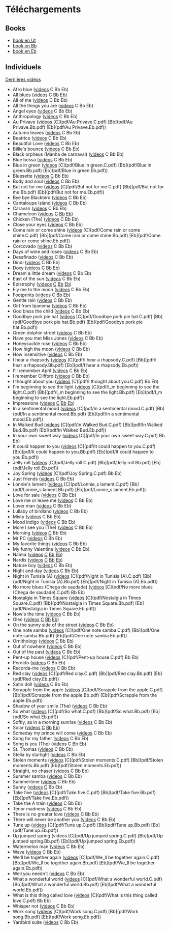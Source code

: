 # Téléchargements

## Books

* [book en Ut](books/book.C.pdf)
* [book en Bb](books/book.Bb.pdf)
* [book en Eb](books/book.Eb.pdf)

## Individuels

[Dernières vidéos](videos.html)

* Afro blue ([videos](video.html?HuOfm6nSW4A) C Bb Eb)
* All blues ([videos](video.html?JIfdYs8WErM/4X0W_Jb592g/acbG46Xo6zw/Nn2DmM55sPk/1V13diBjwYc) C Bb Eb)
* All of me ([videos](video.html?ezcY9-QvJiM) C Bb Eb)
* All the things you are ([videos](video.html?OPapxr8GvG) C Bb Eb)
* Angel eyes ([videos](video.html?nH3gVps3gys) C Bb Eb)
* Anthropology ([videos](video.html?AMuItUv9xZc) C Bb Eb)
* Au Privave ([videos](video.html?dvdQYSWOobc) [C](pdf/Au Privave.C.pdf) [Bb](pdf/Au Privave.Bb.pdf) [Eb](pdf/Au Privave.Eb.pdf))
* Autumn leaves ([videos](video.html?u37RF5xKNq8/jVYhLa8PEAw/rsz6TE6t7-A/YKANToc0SeM/5jiXQmWBXbY) C Bb Eb)
* Beatrice ([videos](video.html?HxMIiTW59Co/AdTFoK7NZmU) C Bb Eb)
* Beautiful Love ([videos](video.html?FSLF-oTFktI/8VYRka3jTeI/VjLYoTR8cDE) C Bb Eb)
* Billie's bounce ([videos](video.html?S4mRaEzwTYo/OtBy0Jt3yAU) C Bb Eb)
* Black orpheus (Manha de carnaval) ([videos](video.html?THYtgT4A46A) C Bb Eb)
* Blue bossa ([videos](video.html?rVnfBj_kOH8/6TvD3snfSig) C Bb Eb)
* Blue in green ([videos](video.html?PoPL7BExSQU) [C](pdf/Blue in green.C.pdf) [Bb](pdf/Blue in green.Bb.pdf) [Eb](pdf/Blue in green.Eb.pdf))
* Bluesette ([videos](video.html?Oi4G6UmYK9U) [C](pdf/Bluesette.C.pdf) Bb Eb)
* Body and soul ([videos](video.html?yC4P4B2kl4Q) C Bb Eb)
* But not for me ([videos](video.html?ymswCl3ucRY) [C](pdf/But not for me.C.pdf) [Bb](pdf/But not for me.Bb.pdf) [Eb](pdf/But not for me.Eb.pdf))
* Bye bye Blackbird ([videos](video.html?KV2lNHfSXBQ) C Bb Eb)
* Cantaloupe Island ([videos](video.html?eU9KQrWigI0/2VN8zH366M8/KPxlTRwlm0o?start=225) C Bb Eb)
* Caravan ([videos](video.html?RE3LwtdcCVM/Hsum9ortSFc) C Bb Eb)
* Chameleon ([videos](video.html?oweK8H40kZk/4UklUe84Vb0) [C](pdf/Chameleon.C.pdf) [Bb](pdf/Chameleon.Bb.pdf) [Eb](pdf/Chameleon.Eb.pdf))
* Chicken (The) ([videos](video.html?LjinwnyZgnE/aPIljv0KKVw/-Ej9TxYo5lo) C Bb Eb)
* Close your eyes ([videos](video.html?H_IgK3SU03M) C Bb Eb)
* Come rain or come shine ([videos](video.html?) [C](pdf/Come rain or come shine.C.pdf) [Bb](pdf/Come rain or come shine.Bb.pdf) [Eb](pdf/Come rain or come shine.Eb.pdf))
* Corcovado ([videos](video.html?5F3wHdDu1bw) C Bb Eb)
* Days of wine and roses ([videos](video.html?AgVUGzrzJ20) C Bb Eb)
* Desafinado ([videos](video.html?991uASejkY8) C Bb Eb)
* Dindi ([videos](video.html?hD7kaMkvo0U) C Bb Eb)
* Doxy ([videos](video.html?VDvk3NigkvI) [C](pdf/Doxy.C.pdf) [Bb](pdf/Doxy.Bb.pdf) [Eb](pdf/Doxy.Eb.pdf))
* Dream a little dream ([videos](video.html?45dS-cT2PTc) C Bb Eb)
* East of the sun ([videos](video.html?k_UE7EBWCq8) C Bb Eb)
* Epistrophy ([videos](video.html?hLopWusx-ZU) [C](pdf/Epistrophy.C.pdf) [Bb](pdf/Epistrophy.Bb.pdf) [Eb](pdf/Epistrophy.Eb.pdf))
* Fly me to the moon ([videos](video.html?EX1gM7bXfVU) C Bb Eb)
* Footprints ([videos](video.html?3XvJFW0DHbU/PDD5znpAhsM/_oNKiE7N5Q0) C Bb Eb)
* Gentle rain ([videos](video.html?Knk0Wgkik9U) C Bb Eb)
* Girl from Ipanema ([videos](video.html?YbczMo3RP3E) C Bb Eb)
* God bless the child ([videos](video.html?fNT0MPIG6ss) C Bb Eb)
* Goodbye pork pie hat ([videos](video.html?sxz9eZ1Aons) [C](pdf/Goodbye pork pie hat.C.pdf) [Bb](pdf/Goodbye pork pie hat.Bb.pdf) [Eb](pdf/Goodbye pork pie hat.Eb.pdf))
* Green dolphin street ([videos](video.html?afdjNq_TKVI/xGVdAlxlp18/ePScRElDHOY) C Bb Eb)
* Have you met Miss Jones ([videos](video.html?hcuX25wcvik) C Bb Eb)
* Honeysuckle rose ([videos](video.html?QATIHWbN-sM) C Bb Eb)
* How high the moon ([videos](video.html?9seRb8Tb1FI) C Bb Eb)
* How insensitive ([videos](video.html?jdO6wP3CqqQ) C Bb Eb)
* I hear a rhapsody ([videos](video.html?myUuXffyu_k) [C](pdf/I hear a rhapsody.C.pdf) [Bb](pdf/I hear a rhapsody.Bb.pdf) [Eb](pdf/I hear a rhapsody.Eb.pdf))
* I'll remember April ([videos](video.html?9m4pOqUOLE8?start=113) C Bb Eb)
* I remember Clifford ([videos](video.html?Nr7wcGmh12A) C Bb Eb)
* I thought about you ([videos](video.html?) [C](pdf/I thought about you.C.pdf) Bb Eb)
* I'm beginning to see the light ([videos](video.html?) [C](pdf/I_m beginning to see the light.C.pdf) [Bb](pdf/I_m beginning to see the light.Bb.pdf) [Eb](pdf/I_m beginning to see the light.Eb.pdf))
* Impressions ([videos](video.html?iqg2Op0tbzM/m5l1OTkNGFk) [C](pdf/Impressions.C.pdf) [Bb](pdf/Impressions.Bb.pdf) [Eb](pdf/Impressions.Eb.pdf))
* In a sentimental mood ([videos](video.html?evetQE_10x4/q2bbBFNrpOk) [C](pdf/In a sentimental mood.C.pdf) [Bb](pdf/In a sentimental mood.Bb.pdf) [Eb](pdf/In a sentimental mood.Eb.pdf))
* In Walked Bud ([videos](video.html?FuHjgKQDofs) [C](pdf/In Walked Bud.C.pdf) [Bb](pdf/In Walked Bud.Bb.pdf) [Eb](pdf/In Walked Bud.Eb.pdf))
* In your own sweet way ([videos](video.html?EJQv0dT_6Ls) [C](pdf/In your own sweet way.C.pdf) Bb Eb)
* It could happen to you ([videos](video.html?MtWpgWjxouY) [C](pdf/It could happen to you.C.pdf) [Bb](pdf/It could happen to you.Bb.pdf) [Eb](pdf/It could happen to you.Eb.pdf))
* Jelly roll ([videos](video.html?zOutRKnFDj8) [C](pdf/Jelly roll.C.pdf) [Bb](pdf/Jelly roll.Bb.pdf) [Eb](pdf/Jelly roll.Eb.pdf))
* Joy Spring ([videos](video.html?dnK6OHPQZbA) [C](pdf/Joy Spring.C.pdf) Bb Eb)
* Just friends ([videos](video.html?88CqlgFAJ-k) C Bb Eb)
* Lonnie's lament ([videos](video.html?YLxaitDDXRw) [C](pdf/Lonnie_s lament.C.pdf) [Bb](pdf/Lonnie_s lament.Bb.pdf) [Eb](pdf/Lonnie_s lament.Eb.pdf))
* Love for sale ([videos](video.html?-i6wNgg5kq4) C Bb Eb)
* Love me or leave me ([videos](video.html?) C Bb Eb)
* Lover man ([videos](video.html?DsT309lQa6k) C Bb Eb)
* Lullaby of birdland ([videos](video.html?Umr0YRw3PzA) C Bb Eb)
* Misty ([videos](video.html?p9AkXZ0qvII/LQvgMg6yeKM) C Bb Eb)
* Mood indigo ([videos](video.html?jaq9Gx9GT5E) C Bb Eb)
* More I see you (The) ([videos](video.html?3EsXXjAriqM) C Bb Eb)
* Morning ([videos](video.html?) [C](pdf/Morning.C.pdf) Bb Eb)
* Mr PC ([videos](video.html?jN_8tsakYXI) C Bb Eb)
* My favorite things ([videos](video.html?33o32C0ogVM/3pzIlq7jZzw) C Bb Eb)
* My funny Valentine ([videos](video.html?jvXywhJpOKs) C Bb Eb)
* Naïma ([videos](video.html?QTMqes6HDqU) [C](pdf/Naima.C.pdf) [Bb](pdf/Naima.Bb.pdf) [Eb](pdf/Naima.Eb.pdf))
* Nardis ([videos](video.html?LBo0Cp2ptSA?start=85) [C](pdf/Nardis.C.pdf) [Bb](pdf/Nardis.Bb.pdf) [Eb](pdf/Nardis.Eb.pdf))
* Nature boy ([videos](video.html?Iq0XJCJ1Srw) C Bb Eb)
* Night and day ([videos](video.html?qplFFg9mK2g) C Bb Eb)
* Night in Tunisia (A) ([videos](video.html?KxibMBV3nFo) [C](pdf/Night in Tunisia (A).C.pdf) [Bb](pdf/Night in Tunisia (A).Bb.pdf) [Eb](pdf/Night in Tunisia (A).Eb.pdf))
* No more blues (Chega de saudade) ([videos](video.html?-c6Zbi3tbMg) [C](pdf/No more blues (Chega de saudade).C.pdf) Bb Eb)
* Nostalgia in Times Square ([videos](video.html?yO4uzZ2j050) [C](pdf/Nostalgia in Times Square.C.pdf) [Bb](pdf/Nostalgia in Times Square.Bb.pdf) [Eb](pdf/Nostalgia in Times Square.Eb.pdf))
* Now's the time ([videos](video.html?ryNtmkfeJk4) C Bb Eb)
* Oleo ([videos](video.html?9IY29EZb1pI) [C](pdf/Oleo.C.pdf) [Bb](pdf/Oleo.Bb.pdf) [Eb](pdf/Oleo.Eb.pdf))
* On the sunny side of the street ([videos](video.html?bQz3ixEQWz8) C Bb Eb)
* One note samba ([videos](video.html?KBzUuEaBuJY) [C](pdf/One note samba.C.pdf) [Bb](pdf/One note samba.Bb.pdf) [Eb](pdf/One note samba.Eb.pdf))
* Ornithology ([videos](video.html?) [C](pdf/Ornithology.C.pdf) Bb Eb)
* Out of nowhere ([videos](video.html?qBrcY6svyWE) C Bb Eb)
* Out of the past ([videos](video.html?v-5dZknjC5g) C Bb Eb)
* Pent-up house ([videos](video.html?) [C](pdf/Pent-up house.C.pdf) Bb Eb)
* Perdido ([videos](video.html?8JZ75IX7Dac) C Bb Eb)
* Recorda-me ([videos](video.html?xwRbcb4ADjY/Lkkywqz1EOc/wesZt3yIKXs/02Aik0wKkAY?start=83) C Bb Eb)
* Red clay ([videos](video.html?ixP-8KF1UeU) [C](pdf/Red clay.C.pdf) [Bb](pdf/Red clay.Bb.pdf) [Eb](pdf/Red clay.Eb.pdf))
* Satin doll ([videos](video.html?TrytKuC3Z_o) C Bb Eb)
* Scrapple from the apple ([videos](video.html?9b2AOlCGpKY) [C](pdf/Scrapple from the apple.C.pdf) [Bb](pdf/Scrapple from the apple.Bb.pdf) [Eb](pdf/Scrapple from the apple.Eb.pdf))
* Shadow of your smile (The) ([videos](video.html?eHar9ni7z2I/U4n8fL5BYMo/E4Yr9sF6ZwQ) C Bb Eb)
* So what ([videos](video.html?ylXk1LBvIqU/KUWJ01OpMDI/J2_bx-q9EmA/jsP3mFK65UM/zqGIZXGYcOM) [C](pdf/So what.C.pdf) [Bb](pdf/So what.Bb.pdf) [Eb](pdf/So what.Eb.pdf))
* Softly, as in a morning sunrise ([videos](video.html?GSLdcEaUOJ0/btc3sEHINBM) C Bb Eb)
* Solar ([videos](video.html?NXi6ZQC-Qn0) [C](pdf/Solar.C.pdf) [Bb](pdf/Solar.Bb.pdf) [Eb](pdf/Solar.Eb.pdf))
* Someday my prince will come ([videos](video.html?Lo18F5ObPng) C Bb Eb)
* Song for my father ([videos](video.html?CWeXOm49kE0) C Bb Eb)
* Song is you (The) ([videos](video.html?JKy3Ai3Wz9M) C Bb Eb)
* St. Thomas ([videos](video.html?8sBKjSGKVlI) C Bb Eb)
* Stella by starlight ([videos](video.html?XR6KDWrn2ew) C Bb Eb)
* Stolen moments ([videos](video.html?I777BcgQL9o) [C](pdf/Stolen moments.C.pdf) [Bb](pdf/Stolen moments.Bb.pdf) [Eb](pdf/Stolen moments.Eb.pdf))
* Straight, no chaser ([videos](video.html?ooS2i65-vk8) C Bb Eb)
* Summer samba ([videos](video.html?ekZMcRBIJCI) C Bb Eb)
* Summertime ([videos](video.html?fpFOOvW9JoU/TRY3SkUpeck) C Bb Eb)
* Sunny ([videos](video.html?) [C](pdf/Sunny.C.pdf) Bb Eb)
* Take five ([videos](video.html?GKu4_7_ppzk) [C](pdf/Take five.C.pdf) [Bb](pdf/Take five.Bb.pdf) [Eb](pdf/Take five.Eb.pdf))
* Take the A train ([videos](video.html?BJ_4cRG8B1g/cb2w2m1JmCY) C Bb Eb)
* Tenor madness ([videos](video.html?7SaIuR4K2O0/wJYqqA1U0mc?start=30) C Bb Eb)
* There is no greater love ([videos](video.html?zMAMMvlPsaU) C Bb Eb)
* There will never be another you ([videos](video.html?eO_IEv7SzVM) C Bb Eb)
* Tune up ([videos](video.html?1XhzEmbBD5s/pxRA7uTaLYM) [C](pdf/Tune up.C.pdf) [Bb](pdf/Tune up.Bb.pdf) [Eb](pdf/Tune up.Eb.pdf))
* Up jumped spring (videos [C](pdf/Up jumped spring.C.pdf) [Bb](pdf/Up jumped spring.Bb.pdf) [Eb](pdf/Up jumped spring.Eb.pdf))
* Watermelon man ([videos](video.html?VoDzNYmEg2w/RzPZvKSdN7g/S8tiL14J-bs) C Bb Eb)
* Wave ([videos](video.html?w73hEZKnDeA) C Bb Eb)
* We'll be together again ([videos](video.html?-hhpRZZmVec) [C](pdf/We_ll be together again.C.pdf) [Bb](pdf/We_ll be together again.Bb.pdf) [Eb](pdf/We_ll be together again.Eb.pdf))
* Well you needn't ([videos](video.html?FOvKLvWuZjg) C Bb Eb)
* What a wonderful world ([videos](video.html?BlDgQOd3p-0) [C](pdf/What a wonderful world.C.pdf) [Bb](pdf/What a wonderful world.Bb.pdf) [Eb](pdf/What a wonderful world.Eb.pdf))
* What is this thing called love ([videos](video.html?) [C](pdf/What is this thing called love.C.pdf) Bb Eb)
* Whisper not ([videos](video.html?JN6vCdmOV-Q) C Bb Eb)
* Work song ([videos](video.html?yfQNdwgvJMw) [C](pdf/Work song.C.pdf) [Bb](pdf/Work song.Bb.pdf) [Eb](pdf/Work song.Eb.pdf))
* Yardbird suite ([videos](video.html?HmroWIcCNUI) C Bb Eb)
